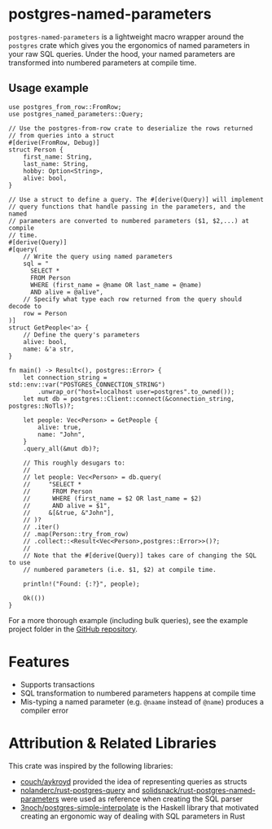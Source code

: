 # postgres-named-parameters

`postgres-named-parameters` is a lightweight macro wrapper around the `postgres`
crate which gives you the ergonomics of named parameters in your raw SQL
queries. Under the hood, your named parameters are transformed into numbered
parameters at compile time.

## Usage example

```rust,no_run
use postgres_from_row::FromRow;
use postgres_named_parameters::Query;

// Use the postgres-from-row crate to deserialize the rows returned
// from queries into a struct
#[derive(FromRow, Debug)]
struct Person {
    first_name: String,
    last_name: String,
    hobby: Option<String>,
    alive: bool,
}

// Use a struct to define a query. The #[derive(Query)] will implement
// query functions that handle passing in the parameters, and the named
// parameters are converted to numbered parameters ($1, $2,...) at compile
// time.
#[derive(Query)]
#[query(
    // Write the query using named parameters
    sql = "
      SELECT *
      FROM Person
      WHERE (first_name = @name OR last_name = @name)
      AND alive = @alive",
    // Specify what type each row returned from the query should decode to
    row = Person
)]
struct GetPeople<'a> {
    // Define the query's parameters
    alive: bool,
    name: &'a str,
}

fn main() -> Result<(), postgres::Error> {
    let connection_string = std::env::var("POSTGRES_CONNECTION_STRING")
        .unwrap_or("host=localhost user=postgres".to_owned());
    let mut db = postgres::Client::connect(&connection_string, postgres::NoTls)?;

    let people: Vec<Person> = GetPeople {
        alive: true,
        name: "John",
    }
    .query_all(&mut db)?;

    // This roughly desugars to:
    //
    // let people: Vec<Person> = db.query(
    //     "SELECT *
    //      FROM Person
    //      WHERE (first_name = $2 OR last_name = $2)
    //      AND alive = $1",
    //     &[&true, &"John"],
    // )?
    // .iter()
    // .map(Person::try_from_row)
    // .collect::<Result<Vec<Person>,postgres::Error>>()?;
    //
    // Note that the #[derive(Query)] takes care of changing the SQL to use
    // numbered parameters (i.e. $1, $2) at compile time.

    println!("Found: {:?}", people);

    Ok(())
}
```
For a more thorough example (including bulk queries), see the example
project folder in the [GitHub repository](https://github.com/jmoore34/postgres-named-parameters).

# Features

* Supports transactions
* SQL transformation to numbered parameters happens at compile time
* Mis-typing a named parameter (e.g. `@naame` instead of `@name`) produces a
  compiler error


# Attribution & Related Libraries

This crate was inspired by the following libraries:

* [couch/aykroyd](https://git.sr.ht/~couch/aykroyd) provided the idea of
  representing queries as structs
* [nolanderc/rust-postgres-query](https://github.com/nolanderc/rust-postgres-query)
  and
  [solidsnack/rust-postgres-named-parameters](https://github.com/solidsnack/rust-postgres-named-parameters)
  were used as reference when creating the SQL parser
* [3noch/postgres-simple-interpolate](https://github.com/3noch/postgres-simple-interpolate)
  is the Haskell library that motivated creating an ergonomic way of dealing
  with SQL parameters in Rust